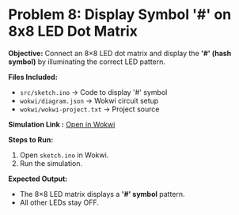 # Problem 8: Display Symbol '#' on 8x8 LED Dot Matrix

**Objective:**
Connect an 8×8 LED dot matrix and display the **'#' (hash symbol)** by illuminating the correct LED pattern.

**Files Included:**

* `src/sketch.ino` → Code to display '#' symbol
* `wokwi/diagram.json` → Wokwi circuit setup
* `wokwi/wokwi-project.txt` → Project source

**Simulation Link :**
[Open in Wokwi](https://wokwi.com/projects/444998424056060929)

**Steps to Run:**

1. Open `sketch.ino` in Wokwi.
2. Run the simulation.

**Expected Output:**

* The 8×8 LED matrix displays a **'#' symbol** pattern.
* All other LEDs stay OFF.
